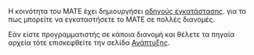 <!--
.. link:
.. description:
.. tags: 
.. date: 2012-04-17 06:32:31
.. title: Εγκατάσταση
.. slug: install
-->

Η κοινότητα του MATE έχει δημιουργήσει [οδηγούς εγκατάστασης](https://wiki.mate-desktop.org/#!pages/download.md).
για το πως μπορείτε να εγκαταστήσετε το MATE σε πολλές διανομές.

Εάν είστε προγραμματιστής σε κάποια διανομή και θέλετε τα πηγαία αρχεία 
τότε επισκεφθείτε την σελίδα [Ανάπτυξης](/development/).
